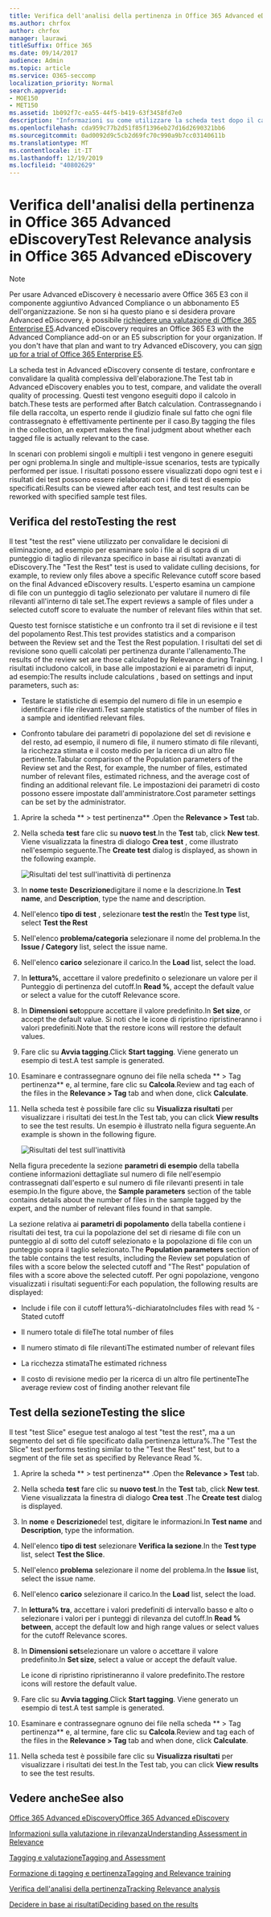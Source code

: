 ```yaml
---
title: Verifica dell'analisi della pertinenza in Office 365 Advanced eDiscovery
ms.author: chrfox
author: chrfox
manager: laurawi
titleSuffix: Office 365
ms.date: 09/14/2017
audience: Admin
ms.topic: article
ms.service: O365-seccomp
localization_priority: Normal
search.appverid:
- MOE150
- MET150
ms.assetid: 1b092f7c-ea55-44f5-b419-63f3458fd7e0
description: "Informazioni su come utilizzare la scheda test dopo il calcolo batch in Office 365 Advanced eDiscovery per testare, confrontare e convalidare la qualità complessiva dell'elaborazione.  "
ms.openlocfilehash: cda959c77b2d51f85f1396eb27d16d2690321bb6
ms.sourcegitcommit: 0ad0092d9c5cb2d69fc70c990a9b7cc03140611b
ms.translationtype: MT
ms.contentlocale: it-IT
ms.lasthandoff: 12/19/2019
ms.locfileid: "40802629"
---
```

# <a name="test-relevance-analysis-in-office-365-advanced-ediscovery"></a><span data-ttu-id="5ae80-103">Verifica dell'analisi della pertinenza in Office 365 Advanced eDiscovery</span><span class="sxs-lookup"><span data-stu-id="5ae80-103">Test Relevance analysis in Office 365 Advanced eDiscovery</span></span>

> [!NOTE]
> <span data-ttu-id="5ae80-p101">Per usare Advanced eDiscovery è necessario avere Office 365 E3 con il componente aggiuntivo Advanced Compliance o un abbonamento E5 dell'organizzazione. Se non si ha questo piano e si desidera provare Advanced eDiscovery, è possibile [richiedere una valutazione di Office 365 Enterprise E5](https://go.microsoft.com/fwlink/p/?LinkID=698279).</span><span class="sxs-lookup"><span data-stu-id="5ae80-p101">Advanced eDiscovery requires an Office 365 E3 with the Advanced Compliance add-on or an E5 subscription for your organization. If you don't have that plan and want to try Advanced eDiscovery, you can [sign up for a trial of Office 365 Enterprise E5](https://go.microsoft.com/fwlink/p/?LinkID=698279).</span></span> 
  
<span data-ttu-id="5ae80-106">La scheda test in Advanced eDiscovery consente di testare, confrontare e convalidare la qualità complessiva dell'elaborazione.</span><span class="sxs-lookup"><span data-stu-id="5ae80-106">The Test tab in Advanced eDiscovery enables you to test, compare, and validate the overall quality of processing.</span></span> <span data-ttu-id="5ae80-107">Questi test vengono eseguiti dopo il calcolo in batch.</span><span class="sxs-lookup"><span data-stu-id="5ae80-107">These tests are performed after Batch calculation.</span></span> <span data-ttu-id="5ae80-108">Contrassegnando i file della raccolta, un esperto rende il giudizio finale sul fatto che ogni file contrassegnato è effettivamente pertinente per il caso.</span><span class="sxs-lookup"><span data-stu-id="5ae80-108">By tagging the files in the collection, an expert makes the final judgment about whether each tagged file is actually relevant to the case.</span></span> 
  
<span data-ttu-id="5ae80-109">In scenari con problemi singoli e multipli i test vengono in genere eseguiti per ogni problema.</span><span class="sxs-lookup"><span data-stu-id="5ae80-109">In single and multiple-issue scenarios, tests are typically performed per issue.</span></span> <span data-ttu-id="5ae80-110">I risultati possono essere visualizzati dopo ogni test e i risultati dei test possono essere rielaborati con i file di test di esempio specificati.</span><span class="sxs-lookup"><span data-stu-id="5ae80-110">Results can be viewed after each test, and test results can be reworked with specified sample test files.</span></span>
  
## <a name="testing-the-rest"></a><span data-ttu-id="5ae80-111">Verifica del resto</span><span class="sxs-lookup"><span data-stu-id="5ae80-111">Testing the rest</span></span>

<span data-ttu-id="5ae80-112">Il test "test the rest" viene utilizzato per convalidare le decisioni di eliminazione, ad esempio per esaminare solo i file al di sopra di un punteggio di taglio di rilevanza specifico in base ai risultati avanzati di eDiscovery.</span><span class="sxs-lookup"><span data-stu-id="5ae80-112">The "Test the Rest" test is used to validate culling decisions, for example, to review only files above a specific Relevance cutoff score based on the final Advanced eDiscovery results.</span></span> <span data-ttu-id="5ae80-113">L'esperto esamina un campione di file con un punteggio di taglio selezionato per valutare il numero di file rilevanti all'interno di tale set.</span><span class="sxs-lookup"><span data-stu-id="5ae80-113">The expert reviews a sample of files under a selected cutoff score to evaluate the number of relevant files within that set.</span></span>
  
<span data-ttu-id="5ae80-114">Questo test fornisce statistiche e un confronto tra il set di revisione e il test del popolamento Rest.</span><span class="sxs-lookup"><span data-stu-id="5ae80-114">This test provides statistics and a comparison between the Review set and the Test the Rest population.</span></span> <span data-ttu-id="5ae80-115">I risultati del set di revisione sono quelli calcolati per pertinenza durante l'allenamento.</span><span class="sxs-lookup"><span data-stu-id="5ae80-115">The results of the review set are those calculated by Relevance during Training.</span></span> <span data-ttu-id="5ae80-116">I risultati includono calcoli, in base alle impostazioni e ai parametri di input, ad esempio:</span><span class="sxs-lookup"><span data-stu-id="5ae80-116">The results include calculations , based on settings and input parameters, such as:</span></span>
  
- <span data-ttu-id="5ae80-117">Testare le statistiche di esempio del numero di file in un esempio e identificare i file rilevanti.</span><span class="sxs-lookup"><span data-stu-id="5ae80-117">Test sample statistics of the number of files in a sample and identified relevant files.</span></span> 
    
- <span data-ttu-id="5ae80-118">Confronto tabulare dei parametri di popolazione del set di revisione e del resto, ad esempio, il numero di file, il numero stimato di file rilevanti, la ricchezza stimata e il costo medio per la ricerca di un altro file pertinente.</span><span class="sxs-lookup"><span data-stu-id="5ae80-118">Tabular comparison of the Population parameters of the Review set and the Rest, for example, the number of files, estimated number of relevant files, estimated richness, and the average cost of finding an additional relevant file.</span></span> <span data-ttu-id="5ae80-119">Le impostazioni dei parametri di costo possono essere impostate dall'amministratore.</span><span class="sxs-lookup"><span data-stu-id="5ae80-119">Cost parameter settings can be set by the administrator.</span></span>
    
1. <span data-ttu-id="5ae80-120">Aprire la scheda \*\* \> test pertinenza\*\* .</span><span class="sxs-lookup"><span data-stu-id="5ae80-120">Open the **Relevance \> Test** tab.</span></span> 
    
2. <span data-ttu-id="5ae80-121">Nella scheda **test** fare clic su **nuovo test**.</span><span class="sxs-lookup"><span data-stu-id="5ae80-121">In the **Test** tab, click **New test**.</span></span> <span data-ttu-id="5ae80-122">Viene visualizzata la finestra di dialogo **Crea test** , come illustrato nell'esempio seguente.</span><span class="sxs-lookup"><span data-stu-id="5ae80-122">The **Create test** dialog is displayed, as shown in the following example.</span></span> 
    
    ![Risultati del test sull'inattività di pertinenza](media/46e6898a-f929-4fd0-88d9-6f91d04b6ce2.png)
  
3. <span data-ttu-id="5ae80-124">In **nome test**e **Descrizione**digitare il nome e la descrizione.</span><span class="sxs-lookup"><span data-stu-id="5ae80-124">In **Test name**, and **Description**, type the name and description.</span></span>
    
4. <span data-ttu-id="5ae80-125">Nell'elenco **tipo di test** , selezionare **test the rest**</span><span class="sxs-lookup"><span data-stu-id="5ae80-125">In the **Test type** list, select **Test the Rest**</span></span>
    
5. <span data-ttu-id="5ae80-126">Nell'elenco **problema/categoria** selezionare il nome del problema.</span><span class="sxs-lookup"><span data-stu-id="5ae80-126">In the **Issue / Category** list, select the issue name.</span></span> 
    
6. <span data-ttu-id="5ae80-127">Nell'elenco **carico** selezionare il carico.</span><span class="sxs-lookup"><span data-stu-id="5ae80-127">In the **Load** list, select the load.</span></span> 
    
7. <span data-ttu-id="5ae80-128">In **lettura%**, accettare il valore predefinito o selezionare un valore per il Punteggio di pertinenza del cutoff.</span><span class="sxs-lookup"><span data-stu-id="5ae80-128">In **Read %**, accept the default value or select a value for the cutoff Relevance score.</span></span> 
    
8. <span data-ttu-id="5ae80-129">In **Dimensioni set**oppure accettare il valore predefinito.</span><span class="sxs-lookup"><span data-stu-id="5ae80-129">In **Set size**, or accept the default value.</span></span> <span data-ttu-id="5ae80-130">Si noti che le icone di ripristino ripristineranno i valori predefiniti.</span><span class="sxs-lookup"><span data-stu-id="5ae80-130">Note that the restore icons will restore the default values.</span></span>
    
9. <span data-ttu-id="5ae80-131">Fare clic su **Avvia tagging**.</span><span class="sxs-lookup"><span data-stu-id="5ae80-131">Click **Start tagging**.</span></span> <span data-ttu-id="5ae80-132">Viene generato un esempio di test.</span><span class="sxs-lookup"><span data-stu-id="5ae80-132">A test sample is generated.</span></span>
    
10. <span data-ttu-id="5ae80-133">Esaminare e contrassegnare ognuno dei file nella scheda \*\* \> Tag pertinenza\*\* e, al termine, fare clic su **Calcola**.</span><span class="sxs-lookup"><span data-stu-id="5ae80-133">Review and tag each of the files in the **Relevance \> Tag** tab and when done, click **Calculate**.</span></span>
    
11. <span data-ttu-id="5ae80-134">Nella scheda test è possibile fare clic su **Visualizza risultati** per visualizzare i risultati dei test.</span><span class="sxs-lookup"><span data-stu-id="5ae80-134">In the Test tab, you can click **View results** to see the test results.</span></span> <span data-ttu-id="5ae80-135">Un esempio è illustrato nella figura seguente.</span><span class="sxs-lookup"><span data-stu-id="5ae80-135">An example is shown in the following figure.</span></span> 
    
    ![Risultati del test sull'inattività](media/b95744a9-047d-4c29-992d-04fa7e58e58a.png)
  
<span data-ttu-id="5ae80-137">Nella figura precedente la sezione **parametri di esempio** della tabella contiene informazioni dettagliate sul numero di file nell'esempio contrassegnati dall'esperto e sul numero di file rilevanti presenti in tale esempio.</span><span class="sxs-lookup"><span data-stu-id="5ae80-137">In the figure above, the **Sample parameters** section of the table contains details about the number of files in the sample tagged by the expert, and the number of relevant files found in that sample.</span></span> 
  
<span data-ttu-id="5ae80-138">La sezione relativa ai **parametri di popolamento** della tabella contiene i risultati dei test, tra cui la popolazione del set di riesame di file con un punteggio al di sotto del cutoff selezionato e la popolazione di file con un punteggio sopra il taglio selezionato.</span><span class="sxs-lookup"><span data-stu-id="5ae80-138">The **Population parameters** section of the table contains the test results, including the Review set population of files with a score below the selected cutoff and "The Rest" population of files with a score above the selected cutoff.</span></span> <span data-ttu-id="5ae80-139">Per ogni popolazione, vengono visualizzati i risultati seguenti:</span><span class="sxs-lookup"><span data-stu-id="5ae80-139">For each population, the following results are displayed:</span></span> 
  
- <span data-ttu-id="5ae80-140">Include i file con il cutoff lettura%-dichiarato</span><span class="sxs-lookup"><span data-stu-id="5ae80-140">Includes files with read % - Stated cutoff</span></span>
    
- <span data-ttu-id="5ae80-141">Il numero totale di file</span><span class="sxs-lookup"><span data-stu-id="5ae80-141">The total number of files</span></span> 
    
- <span data-ttu-id="5ae80-142">Il numero stimato di file rilevanti</span><span class="sxs-lookup"><span data-stu-id="5ae80-142">The estimated number of relevant files</span></span> 
    
- <span data-ttu-id="5ae80-143">La ricchezza stimata</span><span class="sxs-lookup"><span data-stu-id="5ae80-143">The estimated richness</span></span> 
    
- <span data-ttu-id="5ae80-144">Il costo di revisione medio per la ricerca di un altro file pertinente</span><span class="sxs-lookup"><span data-stu-id="5ae80-144">The average review cost of finding another relevant file</span></span>
    
## <a name="testing-the-slice"></a><span data-ttu-id="5ae80-145">Test della sezione</span><span class="sxs-lookup"><span data-stu-id="5ae80-145">Testing the slice</span></span>

<span data-ttu-id="5ae80-146">Il test "test Slice" esegue test analogo al test "test the rest", ma a un segmento del set di file specificato dalla pertinenza lettura%.</span><span class="sxs-lookup"><span data-stu-id="5ae80-146">The "Test the Slice" test performs testing similar to the "Test the Rest" test, but to a segment of the file set as specified by Relevance Read %.</span></span>
  
1. <span data-ttu-id="5ae80-147">Aprire la scheda \*\* \> test pertinenza\*\* .</span><span class="sxs-lookup"><span data-stu-id="5ae80-147">Open the **Relevance \> Test** tab.</span></span> 
    
2. <span data-ttu-id="5ae80-148">Nella scheda **test** fare clic su **nuovo test**.</span><span class="sxs-lookup"><span data-stu-id="5ae80-148">In the **Test** tab, click **New test**.</span></span> <span data-ttu-id="5ae80-149">Viene visualizzata la finestra di dialogo **Crea test** .</span><span class="sxs-lookup"><span data-stu-id="5ae80-149">The **Create test** dialog is displayed.</span></span> 
    
3. <span data-ttu-id="5ae80-150">In **nome** e **Descrizione**del test, digitare le informazioni.</span><span class="sxs-lookup"><span data-stu-id="5ae80-150">In **Test name** and **Description**, type the information.</span></span>
    
4. <span data-ttu-id="5ae80-151">Nell'elenco **tipo di test** selezionare **Verifica la sezione**.</span><span class="sxs-lookup"><span data-stu-id="5ae80-151">In the **Test type** list, select **Test the Slice**.</span></span>
    
5. <span data-ttu-id="5ae80-152">Nell'elenco **problema** selezionare il nome del problema.</span><span class="sxs-lookup"><span data-stu-id="5ae80-152">In the **Issue** list, select the issue name.</span></span> 
    
6. <span data-ttu-id="5ae80-153">Nell'elenco **carico** selezionare il carico.</span><span class="sxs-lookup"><span data-stu-id="5ae80-153">In the **Load** list, select the load.</span></span> 
    
7. <span data-ttu-id="5ae80-154">In **lettura% tra**, accettare i valori predefiniti di intervallo basso e alto o selezionare i valori per i punteggi di rilevanza del cutoff.</span><span class="sxs-lookup"><span data-stu-id="5ae80-154">In **Read % between**, accept the default low and high range values or select values for the cutoff Relevance scores.</span></span> 
    
8. <span data-ttu-id="5ae80-155">In **Dimensioni set**selezionare un valore o accettare il valore predefinito.</span><span class="sxs-lookup"><span data-stu-id="5ae80-155">In **Set size**, select a value or accept the default value.</span></span>
    
    <span data-ttu-id="5ae80-156">Le icone di ripristino ripristineranno il valore predefinito.</span><span class="sxs-lookup"><span data-stu-id="5ae80-156">The restore icons will restore the default value.</span></span>
    
9. <span data-ttu-id="5ae80-157">Fare clic su **Avvia tagging**.</span><span class="sxs-lookup"><span data-stu-id="5ae80-157">Click **Start tagging**.</span></span> <span data-ttu-id="5ae80-158">Viene generato un esempio di test.</span><span class="sxs-lookup"><span data-stu-id="5ae80-158">A test sample is generated.</span></span>
    
10. <span data-ttu-id="5ae80-159">Esaminare e contrassegnare ognuno dei file nella scheda \*\* \> Tag pertinenza\*\* e, al termine, fare clic su **Calcola**.</span><span class="sxs-lookup"><span data-stu-id="5ae80-159">Review and tag each of the files in the **Relevance \> Tag** tab and when done, click **Calculate**.</span></span> 
    
11. <span data-ttu-id="5ae80-160">Nella scheda test è possibile fare clic su **Visualizza risultati** per visualizzare i risultati dei test.</span><span class="sxs-lookup"><span data-stu-id="5ae80-160">In the Test tab, you can click **View results** to see the test results.</span></span> 
    
## <a name="see-also"></a><span data-ttu-id="5ae80-161">Vedere anche</span><span class="sxs-lookup"><span data-stu-id="5ae80-161">See also</span></span>

[<span data-ttu-id="5ae80-162">Office 365 Advanced eDiscovery</span><span class="sxs-lookup"><span data-stu-id="5ae80-162">Office 365 Advanced eDiscovery</span></span>](office-365-advanced-ediscovery.md)
  
[<span data-ttu-id="5ae80-163">Informazioni sulla valutazione in rilevanza</span><span class="sxs-lookup"><span data-stu-id="5ae80-163">Understanding Assessment in Relevance</span></span>](assessment-in-relevance-in-advanced-ediscovery.md)
  
[<span data-ttu-id="5ae80-164">Tagging e valutazione</span><span class="sxs-lookup"><span data-stu-id="5ae80-164">Tagging and Assessment</span></span>](tagging-and-assessment-in-advanced-ediscovery.md)
  
[<span data-ttu-id="5ae80-165">Formazione di tagging e pertinenza</span><span class="sxs-lookup"><span data-stu-id="5ae80-165">Tagging and Relevance training</span></span>](tagging-and-relevance-training-in-advanced-ediscovery.md)
  
[<span data-ttu-id="5ae80-166">Verifica dell'analisi della pertinenza</span><span class="sxs-lookup"><span data-stu-id="5ae80-166">Tracking Relevance analysis</span></span>](track-relevance-analysis-in-advanced-ediscovery.md)
  
[<span data-ttu-id="5ae80-167">Decidere in base ai risultati</span><span class="sxs-lookup"><span data-stu-id="5ae80-167">Deciding based on the results</span></span>](decision-based-on-the-results-in-advanced-ediscovery.md)

